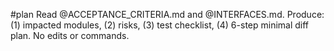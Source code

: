 #plan
Read @ACCEPTANCE_CRITERIA.md and @INTERFACES.md.
Produce: (1) impacted modules, (2) risks, (3) test checklist, (4) 6-step minimal diff plan.
No edits or commands.
